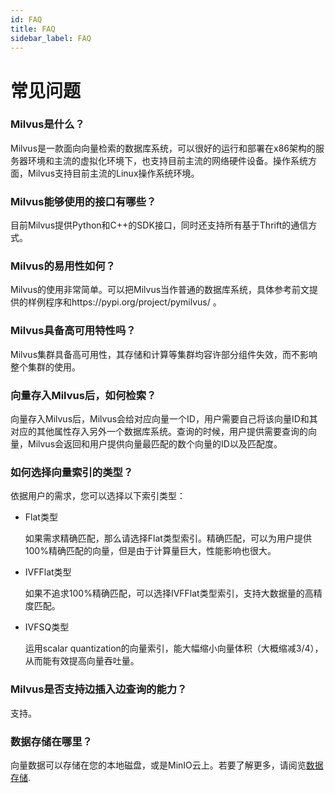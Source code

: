 ```yaml
---
id: FAQ
title: FAQ
sidebar_label: FAQ
---
```


# 常见问题

### Milvus是什么？

  Milvus是一款面向向量检索的数据库系统，可以很好的运行和部署在x86架构的服务器环境和主流的虚拟化环境下，也支持目前主流的网络硬件设备。操作系统方面，Milvus支持目前主流的Linux操作系统环境。

### Milvus能够使用的接口有哪些？

  目前Milvus提供Python和C++的SDK接口，同时还支持所有基于Thrift的通信方式。

### Milvus的易用性如何？

  Milvus的使用非常简单。可以把Milvus当作普通的数据库系统，具体参考前文提供的样例程序和https://pypi.org/project/pymilvus/ 。

### Milvus具备高可用特性吗？

  Milvus集群具备高可用性，其存储和计算等集群均容许部分组件失效，而不影响整个集群的使用。

### 向量存入Milvus后，如何检索？

  向量存入Milvus后，Milvus会给对应向量一个ID，用户需要自己将该向量ID和其对应的其他属性存入另外一个数据库系统。查询的时候，用户提供需要查询的向量，Milvus会返回和用户提供向量最匹配的数个向量的ID以及匹配度。

### 如何选择向量索引的类型？

  依据用户的需求，您可以选择以下索引类型：

- Flat类型

  如果需求精确匹配，那么请选择Flat类型索引。精确匹配，可以为用户提供100%精确匹配的向量，但是由于计算量巨大，性能影响也很大。

- IVFFlat类型

  如果不追求100%精确匹配，可以选择IVFFlat类型索引，支持大数据量的高精度匹配。

- IVFSQ类型

  运用scalar quantization的向量索引，能大幅缩小向量体积（大概缩减3/4），从而能有效提高向量吞吐量。

### Milvus是否支持边插入边查询的能力？

  支持。

### 数据存储在哪里？

  向量数据可以存储在您的本地磁盘，或是MinIO云上。若要了解更多，请阅览[数据存储](userguide/data_storage.md).
